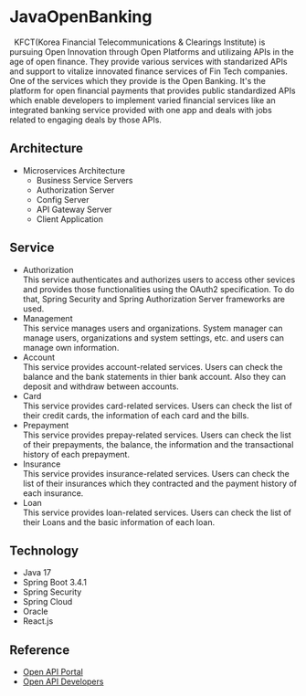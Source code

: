 # JavaOpenBanking

&nbsp;&nbsp;KFCT(Korea Financial Telecommunications & Clearings Institute) is pursuing Open Innovation through Open Platforms and utilizaing APIs in the age of open finance. They provide various services with standarized APIs and support to vitalize innovated finance services of Fin Tech companies. One of the services which they provide is the Open Banking. It's the platform for open financial payments that provides public standardized APIs which enable developers to implement varied financial services like an integrated banking service provided with one app and deals with jobs related to engaging deals by those APIs.

## Architecture
* Microservices Architecture
  * Business Service Servers
  * Authorization Server
  * Config Server
  * API Gateway Server
  * Client Application

## Service
- Authorization
<br>This service authenticates and authorizes users to access other sevices and provides those functionalities using the OAuth2 specification. To do that, Spring Security and Spring Authorization Server frameworks are used.
- Management
<br>This service manages users and organizations. System manager can manage users, organizations and system settings, etc. and users can manage own information.
- Account
<br>This service provides account-related services. Users can check the balance and the bank statements in thier bank account. Also they can deposit and withdraw between accounts.
- Card
<br>This service provides card-related services. Users can check the list of their credit cards, the information of each card and the bills.
- Prepayment
<br>This service provides prepay-related services. Users can check the list of their prepayments, the balance, the information and the transactional history of each prepayment.
- Insurance
<br>This service provides insurance-related services. Users can check the list of their insurances which they contracted and the payment history of each insurance.
- Loan
<br>This service provides loan-related services. Users can check the list of their Loans and the basic information of each loan.

## Technology
- Java 17
- Spring Boot 3.4.1
- Spring Security
- Spring Cloud
- Oracle
- React.js

## Reference
- [Open API Portal](https://openapi.kftc.or.kr/main)
- [Open API Developers](https://developers.kftc.or.kr/dev)
